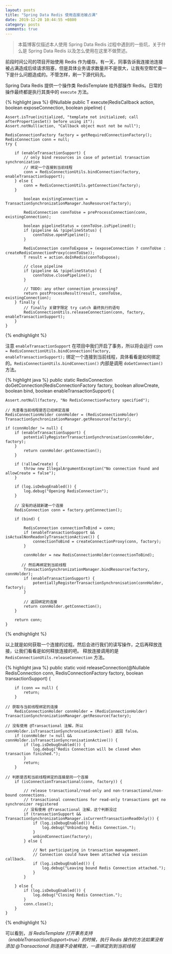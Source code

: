 ```yaml
---
layout: posts
title: "Spring Data Redis 使用连接池被占满"
date: 2019-12-20 10:44:55 +0800
category: posts
comments: true
---
```


> 本篇博客仅描述本人使用 Spring Data Redis 过程中遇到的一些坑，关于什么是 Spring Data Redis 以及怎么使用在这里不做赘述。

前段时间公司的项目开始使用 Redis 作为缓存。有一天，同事告诉我连接池连接被占满造成后续请求阻塞，但是具体业务请求数量并不是很大，让我有空帮忙查一下是什么问题造成的。不管怎样，刷一下源代码先。

Spring Data Redis 提供一个操作类 RedisTemplate 给外部操作 Redis。日常的操作最终都是执行其类中的 `execute` 方法。

{% highlight java %}
@Nullable
public <T> T execute(RedisCallback<T> action, boolean exposeConnection, boolean pipeline) {

   	Assert.isTrue(initialized, "template not initialized; call afterPropertiesSet() before using it");
   	Assert.notNull(action, "Callback object must not be null");

   	RedisConnectionFactory factory = getRequiredConnectionFactory();
   	RedisConnection conn = null;
	try {

	   	if (enableTransactionSupport) {
	   		// only bind resources in case of potential transaction synchronization
            // 绑定一个连接到当前线程
	   		conn = RedisConnectionUtils.bindConnection(factory, enableTransactionSupport);
	   	} else {
	   		conn = RedisConnectionUtils.getConnection(factory);
	   	}

			boolean existingConnection = TransactionSynchronizationManager.hasResource(factory);

			RedisConnection connToUse = preProcessConnection(conn, existingConnection);

			boolean pipelineStatus = connToUse.isPipelined();
			if (pipeline && !pipelineStatus) {
				connToUse.openPipeline();
			}

			RedisConnection connToExpose = (exposeConnection ? connToUse : createRedisConnectionProxy(connToUse));
			T result = action.doInRedis(connToExpose);

			// close pipeline
			if (pipeline && !pipelineStatus) {
				connToUse.closePipeline();
			}

			// TODO: any other connection processing?
			return postProcessResult(result, connToUse, existingConnection);
		} finally {
            // finally 关键字限定 try catch 最终执行的语句
			RedisConnectionUtils.releaseConnection(conn, factory, enableTransactionSupport);
		}
	}
{% endhighlight %}

注意 `enableTransactionSupport` 在项目中我们开启了事务，所以将会运行 `conn = RedisConnectionUtils.bindConnection(factory, enableTransactionSupport);` 绑定一个连接到当前线程，具体看看是如何绑定的。`RedisConnectionUtils.bindConnection()` 内部是调用 `doGetConnection()` 方法。

{% highlight java %}
public static RedisConnection doGetConnection(RedisConnectionFactory factory, boolean allowCreate, boolean bind,
			boolean enableTransactionSupport) {

	Assert.notNull(factory, "No RedisConnectionFactory specified");

    // 先查看当前线程是否已经绑定连接
	RedisConnectionHolder connHolder = (RedisConnectionHolder) TransactionSynchronizationManager.getResource(factory);

	if (connHolder != null) {
	   	if (enableTransactionSupport) {
	   		potentiallyRegisterTransactionSynchronisation(connHolder, factory);
	   	}
			return connHolder.getConnection();
		}

		if (!allowCreate) {
			throw new IllegalArgumentException("No connection found and allowCreate = false");
		}

		if (log.isDebugEnabled()) {
			log.debug("Opening RedisConnection");
		}

        // 没有的话就新建一个连接
		RedisConnection conn = factory.getConnection();

		if (bind) {

			RedisConnection connectionToBind = conn;
			if (enableTransactionSupport && isActualNonReadonlyTransactionActive()) {
				connectionToBind = createConnectionProxy(conn, factory);
			}

			connHolder = new RedisConnectionHolder(connectionToBind);

           // 然后再绑定到当前线程
			TransactionSynchronizationManager.bindResource(factory, connHolder);
			if (enableTransactionSupport) {
				potentiallyRegisterTransactionSynchronisation(connHolder, factory);
			}

            // 返回绑定的连接
			return connHolder.getConnection();
		}

		return conn;
	}
{% endhighlight %}

以上就是如何获取一个连接的过程。然后会进行我们的读写操作，之后再释放连接，让我们看看是如何释放连接的吧。
释放连接调用的是 `RedisConnectionUtils.releaseConnection` 方法。

{% highlight java %}
public static void releaseConnection(@Nullable RedisConnection conn, RedisConnectionFactory factory,
			boolean transactionSupport) {

		if (conn == null) {
			return;
		}

    // 获取与当前线程绑定的连接
		RedisConnectionHolder connHolder = (RedisConnectionHolder) TransactionSynchronizationManager.getResource(factory);

    // 没有使用 @Transactional 注解，所以 connHolder.isTransactionSynchronisationActive() 返回 false。
		if (connHolder != null && connHolder.isTransactionSyncronisationActive()) {
			if (log.isDebugEnabled()) {
				log.debug("Redis Connection will be closed when transaction finished.");
			}
			return;
		}

    // 判断是否和当前线程绑定的连接是同一个连接
		if (isConnectionTransactional(conn, factory)) {

			// release transactional/read-only and non-transactional/non-bound connections.
			// transactional connections for read-only transactions get no synchronizer registered
            // 没有使用 @Transactional 注解，这个判断没过
			if (transactionSupport && TransactionSynchronizationManager.isCurrentTransactionReadOnly()) {
				if (log.isDebugEnabled()) {
					log.debug("Unbinding Redis Connection.");
				}
				unbindConnection(factory);
			} else {

				// Not participating in transaction management.
				// Connection could have been attached via session callback.
				if (log.isDebugEnabled()) {
					log.debug("Leaving bound Redis Connection attached.");
				}
			}

		} else {
			if (log.isDebugEnabled()) {
				log.debug("Closing Redis Connection.");
			}
			conn.close();
		}
	}
{% endhighlight %}

可以看到，*当 RedisTemplate 打开事务支持（enableTransactionSupport=true）的时候，执行 Redis 操作的方法如果没有添加 @Transactional 则连接不会被释放，一直绑定到到当前线程*
